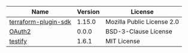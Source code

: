 | Name | Version   | License |
|------|-----------|--------|
| [terraform-plugin-sdk](https://github.com/hashicorp/terraform-plugin-sdk)  | 1.15.0 | Mozilla Public License 2.0 |
| [OAuth2](https://github.com/golang/oauth2) | 0.0.0 | BSD-3-Clause License |
| [testify](https://github.com/stretchr/testify) | 1.6.1 | MIT License |
